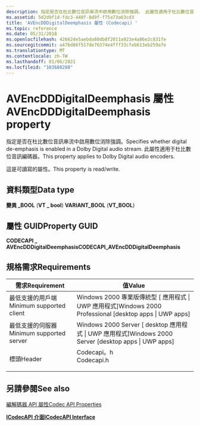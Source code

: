 ```yaml
---
description: 指定是否在杜比數位音訊串流中啟用數位消除強調。 此屬性適用于杜比數位音訊編碼器。
ms.assetid: 5d2d9f1d-fdc3-448f-8d9f-f75a73a63cd3
title: 'AVEncDDDigitalDeemphasis 屬性 (Codecapi) '
ms.topic: reference
ms.date: 05/31/2018
ms.openlocfilehash: 42662de5aebda80db8f2011a923e4a86e2c831fe
ms.sourcegitcommit: a47bd86f517de76374e4fff33cfeb613eb259a7e
ms.translationtype: MT
ms.contentlocale: zh-TW
ms.lasthandoff: 01/06/2021
ms.locfileid: "103688288"
---
```

# <a name="avencdddigitaldeemphasis-property"></a><span data-ttu-id="3b187-104">AVEncDDDigitalDeemphasis 屬性</span><span class="sxs-lookup"><span data-stu-id="3b187-104">AVEncDDDigitalDeemphasis property</span></span>

<span data-ttu-id="3b187-105">指定是否在杜比數位音訊串流中啟用數位消除強調。</span><span class="sxs-lookup"><span data-stu-id="3b187-105">Specifies whether digital de-emphasis is enabled in a Dolby Digital audio stream.</span></span> <span data-ttu-id="3b187-106">此屬性適用于杜比數位音訊編碼器。</span><span class="sxs-lookup"><span data-stu-id="3b187-106">This property applies to Dolby Digital audio encoders.</span></span>

<span data-ttu-id="3b187-107">這是可讀寫的屬性。</span><span class="sxs-lookup"><span data-stu-id="3b187-107">This property is read/write.</span></span>

## <a name="data-type"></a><span data-ttu-id="3b187-108">資料類型</span><span class="sxs-lookup"><span data-stu-id="3b187-108">Data type</span></span>

<span data-ttu-id="3b187-109">**變異 \_BOOL** (**VT \_ bool**) </span><span class="sxs-lookup"><span data-stu-id="3b187-109">**VARIANT\_BOOL** (**VT\_BOOL**)</span></span>

## <a name="property-guid"></a><span data-ttu-id="3b187-110">屬性 GUID</span><span class="sxs-lookup"><span data-stu-id="3b187-110">Property GUID</span></span>

<span data-ttu-id="3b187-111">**CODECAPI \_ AVEncDDDigitalDeemphasis**</span><span class="sxs-lookup"><span data-stu-id="3b187-111">**CODECAPI\_AVEncDDDigitalDeemphasis**</span></span>

## <a name="requirements"></a><span data-ttu-id="3b187-112">規格需求</span><span class="sxs-lookup"><span data-stu-id="3b187-112">Requirements</span></span>



| <span data-ttu-id="3b187-113">需求</span><span class="sxs-lookup"><span data-stu-id="3b187-113">Requirement</span></span> | <span data-ttu-id="3b187-114">值</span><span class="sxs-lookup"><span data-stu-id="3b187-114">Value</span></span> |
|-------------------------------------|---------------------------------------------------------------------------------------|
| <span data-ttu-id="3b187-115">最低支援的用戶端</span><span class="sxs-lookup"><span data-stu-id="3b187-115">Minimum supported client</span></span><br/> | <span data-ttu-id="3b187-116">Windows 2000 專業版傳統型 \[ 應用程式 \| UWP 應用程式\]</span><span class="sxs-lookup"><span data-stu-id="3b187-116">Windows 2000 Professional \[desktop apps \| UWP apps\]</span></span><br/>                     |
| <span data-ttu-id="3b187-117">最低支援的伺服器</span><span class="sxs-lookup"><span data-stu-id="3b187-117">Minimum supported server</span></span><br/> | <span data-ttu-id="3b187-118">Windows 2000 Server \[ desktop 應用程式 \| UWP 應用程式\]</span><span class="sxs-lookup"><span data-stu-id="3b187-118">Windows 2000 Server \[desktop apps \| UWP apps\]</span></span><br/>                           |
| <span data-ttu-id="3b187-119">標頭</span><span class="sxs-lookup"><span data-stu-id="3b187-119">Header</span></span><br/>                   | <dl> <span data-ttu-id="3b187-120"><dt>Codecapi。h</dt></span><span class="sxs-lookup"><span data-stu-id="3b187-120"><dt>Codecapi.h</dt></span></span> </dl> |



## <a name="see-also"></a><span data-ttu-id="3b187-121">另請參閱</span><span class="sxs-lookup"><span data-stu-id="3b187-121">See also</span></span>

<dl> <dt>

[<span data-ttu-id="3b187-122">編解碼器 API 屬性</span><span class="sxs-lookup"><span data-stu-id="3b187-122">Codec API Properties</span></span>](codec-api-properties.md)
</dt> <dt>

[<span data-ttu-id="3b187-123">**ICodecAPI 介面**</span><span class="sxs-lookup"><span data-stu-id="3b187-123">**ICodecAPI Interface**</span></span>](/windows/desktop/api/Strmif/nn-strmif-icodecapi)
</dt> </dl>

 

 




